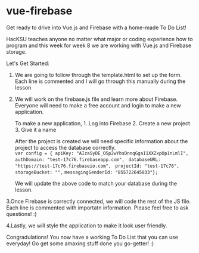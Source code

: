 # vue-firebase
Get ready to drive into Vue.js and Firebase with a home-made To Do List!

HacKSU teaches anyone no matter what major or coding experience how to program and this week for week 8 we are working with Vue.js and Firebase storage.

Let's Get Started:
   1.  We are going to follow through the template.html to set up the form. Each line is commented and I will go through this manually during the lesson 

   2. We will work on the firebase.js file and learn more about Firebase. Everyone will need to make a free account and login to make a new application.

         To make a new application, 
                 1. Log into Firebase
                 2. Create a new project
                 3. Give it a name 
    
        After the project is created we will need specific information about the project to access the database correctly. <br>
              `var config = { apiKey: "AIzaSyDE_O5p2wYbsDnnqGga11XXZxpOp1nLmlI",`
              `authDomain: "test-17c76.firebaseapp.com", `
              `databaseURL: "https://test-17c76.firebaseio.com", `
              `projectId: "test-17c76",`
              `storageBucket: "",` 
              `messagingSenderId: "855722645833"};`
        
        We will update the above code to match your database during the lesson.

   3.Once Firebase is correctly connected, we will code the rest of the JS file. Each line is commented with importatn information. Please feel free to ask questions! :)

   4.Lastly, we will style the application to make it look user friendly.

Congradulations! You now have a working To Do List that you can use everyday! Go get some amaxing stuff done you go-getter! :)

